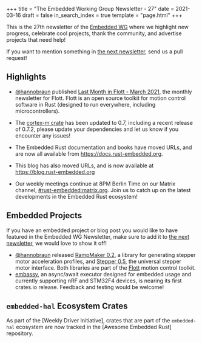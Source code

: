 +++
title = "The Embedded Working Group Newsletter - 27"
date = 2021-03-16
draft = false
in_search_index = true
template = "page.html"
+++

This is the 27th newsletter of the [Embedded WG] where we highlight new progress, celebrate cool projects, thank the community, and advertise projects that need help!

[Embedded WG]: https://github.com/rust-embedded/wg

<!-- TODO uncomment -->

<!-- Discuss on [#rust-embedded:matrix.org], [users.rust-lang.org], [on twitter], or [on reddit]! -->

<!-- [#rust-embedded:matrix.org]: https://matrix.to/#/#rust-embedded:matrix.org -->
<!-- [users.rust-lang.org]: https://example.org/#TODO -->
<!-- [on twitter]: https://example.org/#TODO -->
<!-- [on reddit]: https://example.org/#TODO -->

<!-- more -->

If you want to mention something in [the next newsletter], send us a pull request!

<!-- TODO before release add the next template! -->

[the next newsletter]: https://github.com/rust-embedded/blog/edit/master/content/2021-04-16-newsletter-28.md

## Highlights

- [@hannobraun](https://github.com/hannobraun) published [Last Month in Flott - March 2021](https://flott-motion.org/news/last-month-in-flott-march-2021/), the monthly newsletter for Flott. Flott is an open source toolkit for motion control software in Rust (designed to run everywhere, including microcontrollers).

- The [cortex-m crate](https://github.com/rust-embedded/cortex-m) has been
  updated to 0.7, including a recent release of 0.7.2, please update your
  dependencies and let us know if you encounter any issues!

- The Embedded Rust documentation and books have moved URLs, and are now all
  available from https://docs.rust-embedded.org.

- This blog has also moved URLs, and is now available at
  https://blog.rust-embedded.org

- Our weekly meetings continue at 8PM Berlin Time on our Matrix channel,
  [#rust-embedded:matrix.org]. Join us to catch up on the latest developments
  in the Embedded Rust ecosystem!

[#rust-embedded:matrix.org]: https://matrix.to/#/#rust-embedded:matrix.org

## Embedded Projects

If you have an embedded project or blog post you would like to have featured in the Embedded WG Newsletter, make sure to add it to [the next newsletter], we would love to show it off!

- [@hannobraun](https://github.com/hannobraun) released [RampMaker 0.2](https://flott-motion.org/news/ramp-maker-0-2/), a library for generating stepper motor acceleration profiles, and [Stepper 0.5](https://flott-motion.org/news/stepper-0-5/), the universal stepper motor interface. Both libraries are part of the [Flott](https://flott-motion.org/) motion control toolkit.
- [embassy](https://github.com/embassy-rs/embassy), an async/await executor
  designed for embedded usage and currently supporting nRF and STM32F4 devices,
  is nearing its first crates.io release. Feedback and testing would be welcome!

## `embedded-hal` Ecosystem Crates

As part of the [Weekly Driver Initiative], crates that are part of the `embedded-hal` ecosystem are now tracked in the [Awesome Embedded Rust] repository.
